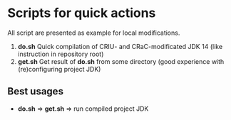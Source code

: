 # Scripts for quick actions

All script are presented as example for local modifications.

1. **do.sh** Quick compilation of CRIU- and CRaC-modificated JDK 14
   (like instruction in repository root)
2. **get.sh** Get result of **do.sh** from some directory
   (good experience with (re)configuring project JDK)

## Best usages

* **do.sh** => **get.sh** => run compiled project JDK